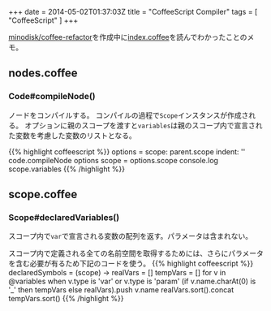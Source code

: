 +++
date = 2014-05-02T01:37:03Z
title = "CoffeeScript Compiler"
tags = [
  "CoffeeScript"
]
+++

[minodisk/coffee-refactor](https://github.com/minodisk/coffee-refactor)を作成中に[index.coffee](http://coffeescript.org/documentation/docs/)を読んでわかったことのメモ。

## nodes.coffee

### Code#compileNode()

ノードをコンパイルする。
コンパイルの過程で`Scope`インスタンスが作成される。
オプションに親のスコープを渡すと`variables`は親のスコープ内で宣言された変数を考慮した変数のリストとなる。

{{% highlight coffeescript %}}
options =
  scope: parent.scope
  indent: ''
code.compileNode options
scope = options.scope
console.log scope.variables
{{% /highlight %}}

## scope.coffee

### Scope#declaredVariables()

スコープ内で`var`で宣言される変数の配列を返す。パラメータは含まれない。

スコープ内で定義される全ての名前空間を取得するためには、さらにパラメータを含む必要が有るため下記のコードを使う。
{{% highlight coffeescript %}}
declaredSymbols = (scope) ->
  realVars = []
  tempVars = []
  for v in @variables when v.type is 'var' or v.type is 'param'
    (if v.name.charAt(0) is '_' then tempVars else realVars).push v.name
  realVars.sort().concat tempVars.sort()
{{% /highlight %}}
